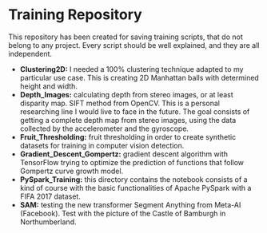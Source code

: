 # Training Repository

This repository has been created for saving training scripts, that do not belong to any project. Every script should be well explained, and they are all independent.

- **Clustering2D:** I needed a 100% clustering technique adapted to my particular use case. This is creating 2D Manhattan balls with determined height and width. 
- **Depth_Images:** calculating depth from stereo images, or at least disparity map. SIFT method from OpenCV. This is a personal researching line I would live to face in the future. The goal consists of getting a complete depth map from stereo images, using the data collected by the accelerometer and the gyroscope.
- **Fruit_Thresholding:** fruit thresholding in order to create synthetic datasets for training in computer vision detection.
- **Gradient_Descent_Gompertz:** gradient descent algorithm with TensorFlow trying to optimize the prediction of functions that follow Gompertz curve growth model.
- **PySpark_Training:** this directory contains the notebook consists of a kind of course with the basic functionalities of Apache PySpark with a FIFA 2017 dataset.
- **SAM:** testing the new transformer Segment Anything from Meta-AI (Facebook). Test with the picture of the Castle of Bamburgh in Northumberland.
